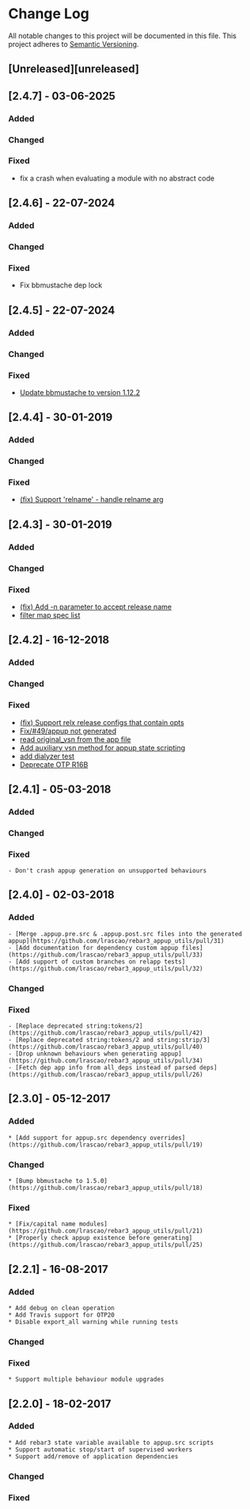 # Change Log
All notable changes to this project will be documented in this file.
This project adheres to [Semantic Versioning](http://semver.org/).

## [Unreleased][unreleased]

## [2.4.7] - 03-06-2025
### Added
### Changed
### Fixed
- fix a crash when evaluating a module with no abstract code

## [2.4.6] - 22-07-2024
### Added
### Changed
### Fixed
- Fix bbmustache dep lock

## [2.4.5] - 22-07-2024
### Added
### Changed
### Fixed
- [Update bbmustache to version 1.12.2](https://github.com/lrascao/rebar3_appup_plugin/pull/72)

## [2.4.4] - 30-01-2019
### Added
### Changed
### Fixed
- [(fix) Support 'relname' - handle relname arg](https://github.com/lrascao/rebar3_appup_utils/pull/59)

## [2.4.3] - 30-01-2019
### Added
### Changed
### Fixed
- [(fix) Add -n parameter to accept release name](https://github.com/lrascao/rebar3_appup_utils/pull/58)
- [filter map spec list](https://github.com/lrascao/rebar3_appup_utils/pull/56)

## [2.4.2] - 16-12-2018
### Added
### Changed
### Fixed
- [(fix) Support relx release configs that contain opts](https://github.com/lrascao/rebar3_appup_utils/pull/53)
- [Fix/#49/appup not generated](https://github.com/lrascao/rebar3_appup_utils/pull/52)
- [read original_vsn from the app file](https://github.com/lrascao/rebar3_appup_utils/pull/36)
- [Add auxiliary vsn method for appup state scripting](https://github.com/lrascao/rebar3_appup_utils/pull/50)
- [add dialyzer test](https://github.com/lrascao/rebar3_appup_utils/pull/48)
- [Deprecate OTP R16B](https://github.com/lrascao/rebar3_appup_utils/pull/46)

## [2.4.1] - 05-03-2018
### Added
### Changed
### Fixed
    - Don't crash appup generation on unsupported behaviours

## [2.4.0] - 02-03-2018
### Added
    - [Merge .appup.pre.src & .appup.post.src files into the generated appup](https://github.com/lrascao/rebar3_appup_utils/pull/31)
    - [Add documentation for dependency custom appup files](https://github.com/lrascao/rebar3_appup_utils/pull/33)
    - [Add support of custom branches on relapp tests](https://github.com/lrascao/rebar3_appup_utils/pull/32)
### Changed
### Fixed
    - [Replace deprecated string:tokens/2](https://github.com/lrascao/rebar3_appup_utils/pull/42)
    - [Replace deprecated string:tokens/2 and string:strip/3](https://github.com/lrascao/rebar3_appup_utils/pull/40)
    - [Drop unknown behaviours when generating appup](https://github.com/lrascao/rebar3_appup_utils/pull/34)
    - [Fetch dep app info from all_deps instead of parsed deps](https://github.com/lrascao/rebar3_appup_utils/pull/26)

## [2.3.0] - 05-12-2017
### Added
    * [Add support for appup.src dependency overrides](https://github.com/lrascao/rebar3_appup_utils/pull/19)
### Changed
    * [Bump bbmustache to 1.5.0](https://github.com/lrascao/rebar3_appup_utils/pull/18)
### Fixed
    * [Fix/capital name modules](https://github.com/lrascao/rebar3_appup_utils/pull/21)
    * [Properly check appup existence before generating](https://github.com/lrascao/rebar3_appup_utils/pull/25)

## [2.2.1] - 16-08-2017
### Added
    * Add debug on clean operation
    * Add Travis support for OTP20
    * Disable export_all warning while running tests
### Changed
### Fixed
    * Support multiple behaviour module upgrades

## [2.2.0] - 18-02-2017
### Added
    * Add rebar3 state variable available to appup.src scripts
    * Support automatic stop/start of supervised workers
    * Support add/remove of application dependencies
### Changed
### Fixed
